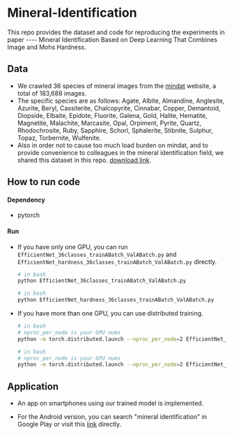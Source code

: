 # Mineral-Identification

This repo provides the dataset and code for reproducing the experiments in paper ---- Mineral Identification Based on Deep Learning That Combines Image and Mohs Hardness.



## Data

* We crawled 36 species of mineral images from the [mindat](https://www.mindat.org) website, a total of 183,688 images. 
* The specific species are as follows: Agate, Albite, Almandine, Anglesite, Azurite, Beryl, Cassiterite, Chalcopyrite, Cinnabar, Copper, Demantoid, Diopside, Elbaite, Epidote, Fluorite, Galena, Gold, Halite, Hematite, Magnetite, Malachite, Marcasite, Opal, Orpiment, Pyrite, Quartz, Rhodochrosite, Ruby, Sapphire, Schorl, Sphalerite, Stibnite, Sulphur, Topaz, Torbernite, Wulfenite.
* Also in order not to cause too much load burden on mindat, and to provide convenience to colleagues in the mineral identification field, we shared this dataset in this repo. [download link](https://drive.google.com/file/d/1uzhhvcQ8QKLE3O87udFYGc_ehqRwwppj/view).



## How to run code

#### Dependency

* pytorch

#### Run

* If you have only one GPU, you can run `EfficientNet_36classes_trainABatch_ValABatch.py` and `EfficientNet_hardness_36classes_trainABatch_ValABatch.py` directly.

  ```bash
  # in bash
  python EfficientNet_36classes_trainABatch_ValABatch.py
  ```

  ```bash
  # in bash
  python EfficientNet_hardness_36classes_trainABatch_ValABatch.py
  ```

* If you have more than one GPU, you can use distributed training.

  ```bash
  # in bash
  # nproc_per_node is your GPU nums
  python -m torch.distributed.launch --nproc_per_node=2 EfficientNet_36classes_trainABatch_ValABatch.py
  ```

  ```bash
  # in bash
  # nproc_per_node is your GPU nums
  python -m torch.distributed.launch --nproc_per_node=2 EfficientNet_hardness_36classes_trainABatch_ValABatch.py
  ```

  

## Application

* An app on smartphones using our trained model is implemented.

* For the Android version, you can search "mineral identification" in Google Play or visit this [link](https://play.google.com/store/apps/details?id=com.kate.study3) directly.